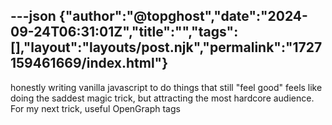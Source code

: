 ---json
{"author":"@topghost","date":"2024-09-24T06:31:01Z","title":"","tags":[],"layout":"layouts/post.njk","permalink":"1727159461669/index.html"}
---

honestly writing vanilla javascript to do things that still &#x22;feel good&#x22; feels like doing the saddest magic trick, but attracting the most hardcore audience. For my next trick, useful OpenGraph tags
